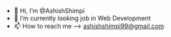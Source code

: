 - 👋 Hi, I’m @AshishShimpi
- 🌱 I’m currently looking job in Web Development
- 📫 How to reach me --> ashishshimpi99@gmail.com

<!---
AshishShimpi/AshishShimpi is a ✨ special ✨ repository because its `README.md` (this file) appears on your GitHub profile.
You can click the Preview link to take a look at your changes.- 💞️ I’m looking to collaborate on ...
--->
